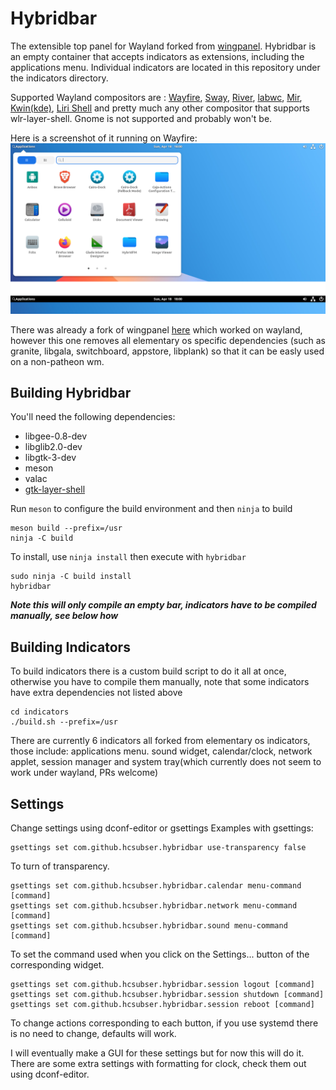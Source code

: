 # Hybridbar
The extensible top panel for Wayland forked from [wingpanel](https://github.com/elementary/wingpanel). Hybridbar is an empty container that accepts indicators as extensions, including the applications menu. Individual indicators are located in this repository under the indicators directory.

Supported Wayland compositors are : [Wayfire](https://github.com/WayfireWM/wayfire), [Sway](https://github.com/swaywm/sway/), [River](https://github.com/ifreund/river), [labwc](https://github.com/johanmalm/labwc), [Mir](https://github.com/MirServer/mir), [Kwin(kde)](https://invent.kde.org/plasma/kwin), [Liri Shell](https://github.com/lirios/shell)
and pretty much any other compositor that supports wlr-layer-shell. Gnome is not supported and probably won't be.

Here is a screenshot of it running on Wayfire:
![Screenshot](/data/picture.png)

There was already a fork of wingpanel [here](https://github.com/psnszsn/wingpanel-layer-shell) which worked on wayland, however this one removes all elementary os specific dependencies (such as granite, libgala, switchboard, appstore, libplank) so that it can be easly used on a non-patheon wm.

## Building Hybridbar

You'll need the following dependencies:

* libgee-0.8-dev
* libglib2.0-dev
* libgtk-3-dev
* meson
* valac
* [gtk-layer-shell](https://github.com/wmww/gtk-layer-shell)

Run `meson` to configure the build environment and then `ninja` to build

    meson build --prefix=/usr
    ninja -C build

To install, use `ninja install` then execute with `hybridbar`

    sudo ninja -C build install
    hybridbar

***Note this will only compile an empty bar, indicators have to be compiled manually, see below how***

## Building Indicators
To build indicators there is a custom build script to do it all at once, otherwise you have to compile them manually, note that some indicators have extra dependencies not listed above

    cd indicators
    ./build.sh --prefix=/usr

There are currently 6 indicators all forked from elementary os indicators, those include: applications menu. sound widget, calendar/clock, network applet, session manager and system tray(which currently does not seem to work under wayland, PRs welcome)

## Settings
Change settings using dconf-editor or gsettings
Examples with gsettings:

    gsettings set com.github.hcsubser.hybridbar use-transparency false

To turn of transparency.

    gsettings set com.github.hcsubser.hybridbar.calendar menu-command [command]
    gsettings set com.github.hcsubser.hybridbar.network menu-command [command]
    gsettings set com.github.hcsubser.hybridbar.sound menu-command [command]
    
To set the command used when you click on the Settings... button of the corresponding widget.

    gsettings set com.github.hcsubser.hybridbar.session logout [command]
    gsettings set com.github.hcsubser.hybridbar.session shutdown [command]
    gsettings set com.github.hcsubser.hybridbar.session reboot [command]
    
To change actions corresponding to each button, if you use systemd there is no need to change, defaults will work.

I will eventually make a GUI for these settings but for now this will do it. There are some extra settings with formatting for clock, check them out using dconf-editor.

